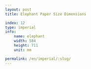 ```yaml
---
layout: post
title: Elephant Paper Size Dimensions

index: 12
type: imperial
info:
    name: elephant
    width: 584
    height: 711
    unit: mm

permalink: /en/imperial/:slug/
---
```



